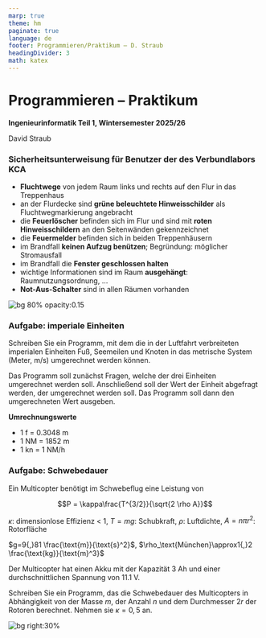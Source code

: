 ```yaml
---
marp: true
theme: hm
paginate: true
language: de
footer: Programmieren/Praktikum – D. Straub
headingDivider: 3
math: katex
---
```

# Programmieren – Praktikum

**Ingenieurinformatik Teil 1, Wintersemester 2025/26**

David Straub

### Sicherheitsunterweisung für Benutzer der des Verbundlabors KCA

 

- **Fluchtwege** von jedem Raum links und rechts auf den Flur in das Treppenhaus
- an der Flurdecke sind **grüne beleuchtete Hinweisschilder** als Fluchtwegmarkierung angebracht
- die **Feuerlöscher** befinden sich im Flur und sind mit **roten Hinweisschildern** an den Seitenwänden gekennzeichnet
- die **Feuermelder** befinden sich in beiden Treppenhäusern
- im Brandfall **keinen Aufzug benützen**; Begründung: möglicher Stromausfall
- im Brandfall die **Fenster geschlossen halten**
- wichtige Informationen sind im Raum **ausgehängt**: Raumnutzungsordnung, …
- **Not-Aus-Schalter** sind in allen Räumen vorhanden

![bg 80% opacity:0.15](https://upload.wikimedia.org/wikipedia/commons/2/2f/ISO_Exit_-_Right.svg)

### Aufgabe: imperiale Einheiten

Schreiben Sie ein Programm, mit dem die in der Luftfahrt verbreiteten imperialen Einheiten Fuß, Seemeilen und Knoten in das metrische System (Meter, m/s) umgerechnet werden können.

Das Programm soll zunächst Fragen, welche der drei Einheiten umgerechnet werden soll. Anschließend soll der Wert der Einheit abgefragt werden, der umgerechnet werden soll. Das Programm soll dann den umgerechneten Wert ausgeben.

**Umrechnungswerte**

- 1 f = 0.3048 m
- 1 NM = 1852 m
- 1 kn = 1 NM/h

### Aufgabe: Schwebedauer

Ein Multicopter benötigt im Schwebeflug eine Leistung von

$$P = \kappa\frac{T^{3/2}}{\sqrt{2 \rho A}}$$


$\kappa$: dimensionlose Effizienz < 1, $T=mg$: Schubkraft, $\rho$:  Luftdichte, $A=n \pi r^2$: Rotorfläche

$g=9{,}81 \frac{\text{m}}{\text{s}^2}$, $\rho_\text{München}\approx1{,}2 \frac{\text{kg}}{\text{m}^3}$

Der Multicopter hat einen Akku mit der Kapazität 3 Ah und einer durchschnittlichen Spannung von 11.1 V.

Schreiben Sie ein Programm, das die Schwebedauer des Multicopters in Abhängigkeit von der Masse $m$, der Anzahl $n$ und dem Durchmesser $2r$ der Rotoren berechnet. Nehmen sie $\kappa=0{,}5$ an.

![bg right:30%](https://upload.wikimedia.org/wikipedia/commons/thumb/9/96/Quadcopter_Drone_in_flight.jpg/1024px-Quadcopter_Drone_in_flight.jpg)

